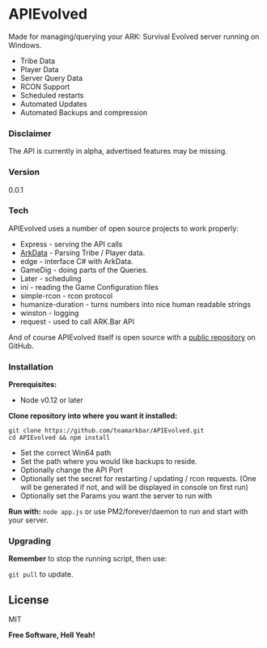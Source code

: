 # APIEvolved

Made for managing/querying your ARK: Survival Evolved server running on Windows.

  - Tribe Data
  - Player Data
  - Server Query Data
  - RCON Support
  - Scheduled restarts
  - Automated Updates
  - Automated Backups and compression


### Disclaimer
The API is currently in alpha, advertised features may be missing.

### Version
0.0.1

### Tech

APIEvolved uses a number of open source projects to work properly:

* Express - serving the API calls
* [ArkData](https://github.com/AuthiQ/ArkData) - Parsing Tribe / Player data.
* edge - interface C# with ArkData.
* GameDig - doing parts of the Queries.
* Later - scheduling
* ini - reading the Game Configuration files
* simple-rcon - rcon protocol
* humanize-duration - turns numbers into nice human readable strings
* winston - logging
* request - used to call ARK.Bar API

And of course APIEvolved itself is open source with a [public repository](https://github.com/teamarkbar/APIEvolved) on GitHub.

### Installation
**Prerequisites:**
- Node v0.12 or later

**Clone repository into where you want it installed:**

    git clone https://github.com/teamarkbar/APIEvolved.git
    cd APIEvolved && npm install

- Set the correct Win64 path
- Set the path where you would like backups to reside.
- Optionally change the API Port
- Optionally set the secret for restarting / updating / rcon requests. (One will be generated if not, and will be displayed in console on first run)
- Optionally set the Params you want the server to run with

**Run with:**
```node app.js``` or use PM2/forever/daemon to run and start with your server.

### Upgrading
**Remember** to stop the running script, then use:
 
 ```git pull``` to update.

License
----

MIT


**Free Software, Hell Yeah!**
